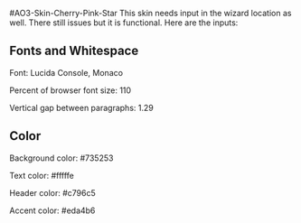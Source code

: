 #AO3-Skin-Cherry-Pink-Star
This skin needs input in the wizard location as well. There still issues but it is functional. Here are the inputs:

<h2>Fonts and Whitespace</h2>
<p>Font: Lucida Console, Monaco</p>
<p>Percent of browser font size: 110</p>
<p>Vertical gap between paragraphs: 1.29</p>

<h2>Color</h2>
<p>Background color: #735253</p>
<p>Text color: #fffffe</p>
<p>Header color: #c796c5</p>
<p>Accent color: #eda4b6</p>
